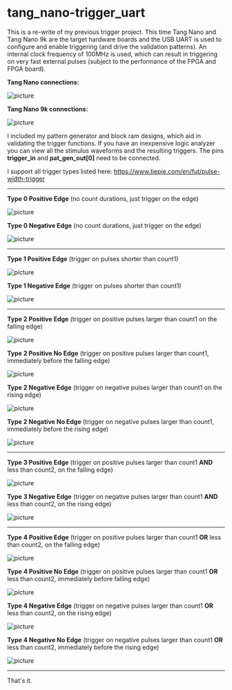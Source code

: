 # tang_nano-trigger_uart
This is a re-write of my previous trigger project. This time Tang Nano and Tang Nano 9k are the target hardware boards and the USB UART is used to configure and enable triggering (and drive the validation patterns). An internal clock frequency of 100MHz is used, which can result in triggering on very fast external pulses (subject to the performance of the FPGA and FPGA board).<p>
**Tang Nano connections:**

![picture](https://github.com/charkster/tang_nano-trigger_uart/blob/main/images/tang_nano_trigger.jpg)

**Tang Nano 9k connections:**
  
![picture](https://github.com/charkster/tang_nano-trigger_uart/blob/main/images/tang_nano_9K_trigger.png)
  
I included my pattern generator and block ram designs, which aid in validating the trigger functions. If you have an inexpensive logic analyzer you can view all the stimulus waveforms and the resulting triggers. The pins **trigger_in** and **pat_gen_out[0]** need to be connected.<p>

I support all trigger types listed here: https://www.tiepie.com/en/fut/pulse-width-trigger <p>

***  
  
**Type 0 Positive Edge** (no count durations, just trigger on the edge)

![picture](https://github.com/charkster/tang_nano-trigger_uart/blob/main/images/trigger_pulseview_type_0_positive_edge.png)
  
**Type 0 Negative Edge** (no count durations, just trigger on the edge)

![picture](https://github.com/charkster/tang_nano-trigger_uart/blob/main/images/trigger_pulseview_type_0_negative_edge.png)

***
  
**Type 1 Positive Edge** (trigger on pulses shorter than count1)

![picture](https://github.com/charkster/tang_nano-trigger_uart/blob/main/images/trigger_pulseview_type_1_positive_edge.png)

**Type 1 Negative Edge** (trigger on pulses shorter than count1)

![picture](https://github.com/charkster/tang_nano-trigger_uart/blob/main/images/trigger_pulseview_type_1_negative_edge.png)

***
  
**Type 2 Positive Edge** (trigger on positive pulses larger than count1 on the falling edge)

![picture](https://github.com/charkster/tang_nano-trigger_uart/blob/main/images/trigger_pulseview_type_2_positive_edge.png)
  
**Type 2 Positive No Edge** (trigger on positive pulses larger than count1, immediately before the falling edge)

![picture](https://github.com/charkster/tang_nano-trigger_uart/blob/main/images/trigger_pulseview_type_2_positive_no_edge.png)
  
**Type 2 Negative Edge** (trigger on negative pulses larger than count1 on the rising edge)

![picture](https://github.com/charkster/tang_nano-trigger_uart/blob/main/images/trigger_pulseview_type_2_negative_edge.png)

**Type 2 Negative No Edge** (trigger on negative pulses larger than count1, immediately before the rising edge)

![picture](https://github.com/charkster/tang_nano-trigger_uart/blob/main/images/trigger_pulseview_type_2_negative_no_edge.png)
  
***
  
**Type 3 Positive Edge** (trigger on positive pulses larger than count1 **AND** less than count2, on the falling edge)

![picture](https://github.com/charkster/tang_nano-trigger_uart/blob/main/images/trigger_pulseview_type_3_positive_edge.png)
  
**Type 3 Negative Edge** (trigger on negative pulses larger than count1 **AND** less than count2, on the rising edge)

![picture](https://github.com/charkster/tang_nano-trigger_uart/blob/main/images/trigger_pulseview_type_3_negative_edge.png)
  
***

**Type 4 Positive Edge** (trigger on positive pulses larger than count1 **OR** less than count2, on the falling edge)

![picture](https://github.com/charkster/tang_nano-trigger_uart/blob/main/images/trigger_pulseview_type_4_positive_edge.png)
  
**Type 4 Positive No Edge** (trigger on positive pulses larger than count1 **OR** less than count2, immediately before falling edge)

![picture](https://github.com/charkster/tang_nano-trigger_uart/blob/main/images/trigger_pulseview_type_4_positive_edge.png)

**Type 4 Negative Edge** (trigger on negative pulses larger than count1 **OR** less than count2, on the rising edge)

![picture](https://github.com/charkster/tang_nano-trigger_uart/blob/main/images/trigger_pulseview_type_4_negative_edge.png)
  
**Type 4 Negative No Edge** (trigger on negative pulses larger than count1 **OR** less than count2, immediately before the rising edge)

![picture](https://github.com/charkster/tang_nano-trigger_uart/blob/main/images/trigger_pulseview_type_4_negative_no_edge.png)
  
***
  
That's it. 
